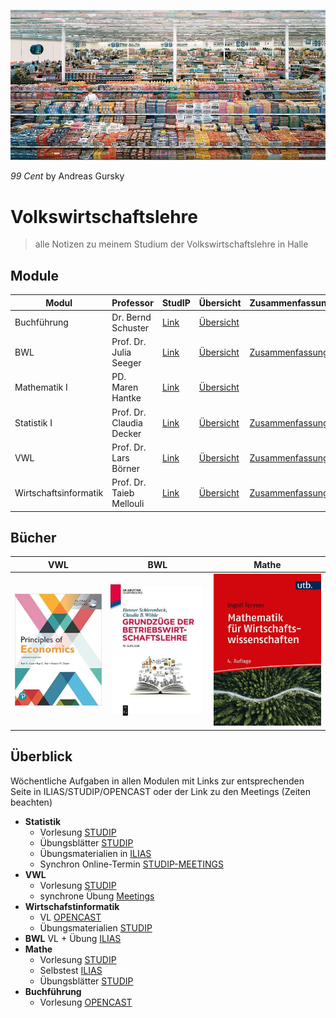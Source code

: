 ![22-02-13_13-29](images/22-02-13_13-29.jpg)

*99 Cent* by Andreas Gursky

# Volkswirtschaftslehre

> alle Notizen zu meinem Studium der Volkswirtschaftslehre in Halle

## Module

| Modul                 | Professor                | StudIP                                                       | Übersicht                                       | Zusammenfassung                                              |
| --------------------- | ------------------------ | ------------------------------------------------------------ | ----------------------------------------------- | ------------------------------------------------------------ |
| Buchführung           | Dr. Bernd Schuster       | [Link](https://studip.uni-halle.de/dispatch.php/course/overview?cid=947233852d97a6d1b73e10e284b0daa0) | [Übersicht](VL_Buchfuehrung/README.md)          |                                                              |
| BWL                   | Prof. Dr. Julia Seeger   | [Link](https://studip.uni-halle.de/dispatch.php/course/overview?cid=113433db124a2ae1dd9c68650141c7ac) | [Übersicht](VL_BWL/README.md)                   | [Zusammenfassung](VL_BWL/2021-10-00-Zusammenfassung.md)      |
| Mathematik I          | PD. Maren Hantke         | [Link](https://studip.uni-halle.de/dispatch.php/course/overview?cid=e40de35dc0052790d6339e9b1bdf7e0c) | [Übersicht](VL_Mathe1/README.md)                |                                                              |
| Statistik I           | Prof. Dr. Claudia Decker | [Link](https://studip.uni-halle.de/dispatch.php/course/overview?cid=f69e6edd60aa482027bace682879a7bf) | [Übersicht](VL_Statistik1/README.md)            | [Zusammenfassung](VL_Statistik1/2021-10-00-Zusammenfassung.md) |
| VWL                   | Prof. Dr. Lars Börner    | [Link](https://studip.uni-halle.de/dispatch.php/course/overview?cid=cbc118b597a7b750d1503bfb3191295c) | [Übersicht](VL_VWL/README.md)                   | [Zusammenfassung](VL_VWL/2021-10-00-Zusammenfassung.md)      |
| Wirtschaftsinformatik | Prof. Dr. Taieb Mellouli | [Link](https://studip.uni-halle.de/dispatch.php/course/overview?cid=df0f041ad274fc2c80bd4cb393912a92) | [Übersicht](VL_Wirtschaftsinformatik/README.md) | [Zusammenfassung](VL_Wirtschaftsinformatik/2021-10-00-Zusammenfassung.md) |



## Bücher

| VWL                                                          | BWL                                                          | Mathe                                                        |
| ------------------------------------------------------------ | ------------------------------------------------------------ | ------------------------------------------------------------ |
| [![vwl](images/vwl_buch.jpg)](https://drive.google.com/file/d/1s9_7FWN3G2-_y69nM1v2xPurEeXk48Ow/view) | [![bwl](images/mathe_buch.jpg)](https://drive.google.com/file/d/1wPdZ596cPwlVadX3A2Jb4MZmrEyYdYRv/view) | [![mathe](images/bwl_buch.jpg)](https://drive.google.com/file/d/1s9_7FWN3G2-_y69nM1v2xPurEeXk48Ow/view?usp=drive_web) |



## Überblick

Wöchentliche Aufgaben in allen Modulen mit Links zur entsprechenden Seite in ILIAS/STUDIP/OPENCAST oder der Link zu den Meetings (Zeiten beachten)

- **Statistik** 
    - Vorlesung  [STUDIP](https://studip.uni-halle.de/dispatch.php/course/files/index/bb255f3166409ca6bf427d62d38a639e?cid=f69e6edd60aa482027bace682879a7bf)
    - Übungsblätter [STUDIP](https://studip.uni-halle.de/dispatch.php/course/files/index/8b0dce8c3c007b340cc25ab896ad3f87?cid=f69e6edd60aa482027bace682879a7bf)
    - Übungsmaterialien in [ILIAS](https://ilias.uni-halle.de/goto.php?target=crs_220184&client_id=unihalle)
    - Synchron Online-Termin [STUDIP-MEETINGS](https://studip.uni-halle.de/plugins.php/meetingplugin/index?cid=6aa77b737e69c82a81d93ff7c7a410c6#/) 
- **VWL** 
    - Vorlesung [STUDIP](https://studip.uni-halle.de/dispatch.php/course/files?cid=cbc118b597a7b750d1503bfb3191295c) 
    - synchrone Übung [Meetings](https://studip.uni-halle.de/plugins.php/meetingplugin/index?cid=12f91aa567b01ea251408fd2c4a6c455#/)
- **Wirtschafstinformatik**
    -  VL [OPENCAST](https://studip.uni-halle.de/plugins.php/opencast/course/index?cid=df0f041ad274fc2c80bd4cb393912a92)
    -  Übungsmaterialien [STUDIP](https://studip.uni-halle.de/dispatch.php/course/files?cid=df0f041ad274fc2c80bd4cb393912a92)
- **BWL** VL + Übung [ILIAS](https://ilias.uni-halle.de/ilias.php?ref_id=217678&cmdClass=ilrepositorygui&cmdNode=us&baseClass=ilrepositorygui)
- **Mathe** 
    - Vorlesung [STUDIP](https://studip.uni-halle.de/dispatch.php/course/files/index/37b1366b8d66a8d7020d870d0e2ec49a?cid=e40de35dc0052790d6339e9b1bdf7e0c)
    - Selbstest [ILIAS](https://ilias.uni-halle.de/ilias.php?ref_id=220211&cmdClass=ilrepositorygui&cmdNode=us&baseClass=ilrepositorygui)
    - Übungsblätter [STUDIP](https://studip.uni-halle.de/dispatch.php/course/files/index/92d368b2368f95cb792fd7a09bdddf78?cid=e40de35dc0052790d6339e9b1bdf7e0c)
- **Buchführung** 
    - Vorlesung [OPENCAST](https://studip.uni-halle.de/plugins.php/opencast/course/index?cid=9621ab9e6f480ff17e4a751b9ccc59d4)

